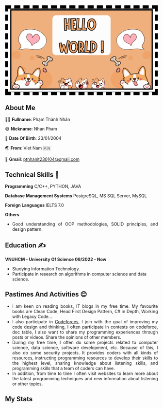<table align="center" style='border: 10px dashed black;'>
    <tr>
        <td>
            <img src="https://github.com/NhanPhamThanh-IT/NhanPhamThanh-IT/blob/main/Introduce.png">
        </td>
    </tr>
</table>

## About Me
🧑‍🦱 __Fullname__: Phạm Thành Nhân

😅 __Nickname__: Nhan Pham

📆 __Date Of Birth__: 23/01/2004

🌏 __From__: Viet Nam 🇻🇳

📧 __Gmail__: ptnhanit230104@gmail.com

## Technical Skills 🧠

<div align='justify'>

**Programming** C/C++, PYTHON, JAVA

**Database Management Systems** PostgreSQL, MS SQL Server, MySQL

**Foreign Languages** IELTS 7.0

**Others**

- Good understanding of OOP methodologies, SOLID principles, and design pattern.
</div>

## Education ✍️
**VNUHCM - University Of Science 09/2022 - Now**

- Studying Information Technology.
- Participate in research on algorithms in computer science and data science.

## Pastimes And Activities 😊

<div align='justify'>
  
- I am keen on reading books, IT blogs in my free time. My favourite books are Clean Code, Head First Design Pattern, C# in Depth, Working with Legacy Code...
- I also participate in <a href='https://codeforces.com/' style='color: #000000'>Codeforces</a>, I join with the goal of improving my code design and thinking, I often participate in contests on codeforce, doc table, I also want to share my programming experiences through posts or videos. Share the opinions of other members.
- During my free time, I often do some projects related to computer science, data science, software development, etc. Because of this, I also do some security projects. It provides coders with all kinds of resources, instructing programming resources to develop their skills to the highest level, sharing knowledge about listening skills, and programming skills that a team of coders can have.
- In addition, from time to time I often visit websites to learn more about the latest programming techniques and new information about listening or other topics.

## My Stats

<!---
NhanPhamThanh-IT/NhanPhamThanh-IT is a ✨ special ✨ repository because its `README.md` (this file) appears on your GitHub profile.
You can click the Preview link to take a look at your changes.
--->
